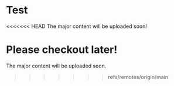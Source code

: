 # Test

<<<<<<< HEAD
The major content will be uploaded soon!

Please checkout later!
=======
The major content will be uploaded soon.
>>>>>>> refs/remotes/origin/main
